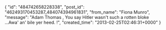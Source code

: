  {
   "id": "484742658228338",
   "post_id": "462493170453287_484074394961831",
   "from_name": "Fiona Munro",
   "message": "Adam Thomas , You say Hitler wasn't such a rotten bloke ...Awa' an' bile yer heed. !",
   "created_time": "2013-02-25T02:46:31+0000"
 }

